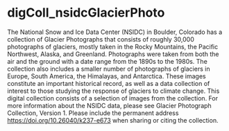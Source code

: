 # digColl_nsidcGlacierPhoto
The National Snow and Ice Data Center (NSIDC) in Boulder, Colorado has a collection of Glacier Photographs that consists of roughly 30,000 photographs of glaciers, mostly taken in the Rocky Mountains, the Pacific Northwest, Alaska, and Greenland. Photographs were taken from both the air and the ground with a date range from the 1890s to the 1980s. The collection also includes a smaller number of photographs of glaciers in Europe, South America, the Himalayas, and Antarctica. These images constitute an important historical record, as well as a data collection of interest to those studying the response of glaciers to climate change. This digital collection consists of a selection of images from the collection. For more information about the NSIDC data, please see Glacier Photograph Collection, Version 1. Please include the permanent address https://doi.org/10.26040/k237-e673 when sharing or citing the collection.
